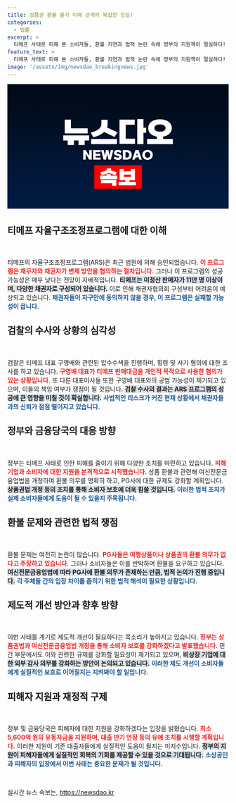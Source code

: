 ```yaml
---
title: 상품권 환불 불가 이해 관계의 복잡한 진실!
categories:
  - 법률
excerpt: >
  티메프 사태로 피해 본 소비자들, 환불 지연과 법적 논란 속에 정부의 지원책이 절실하다! 법원, 자율 구조조정프로그램 승인했지만 성공 가능성은 낮아. 범죄 혐의에 휘말린 경영진들, 소비자의 불안은 가중되고 있다.
feature_text: >
  티메프 사태로 피해 본 소비자들, 환불 지연과 법적 논란 속에 정부의 지원책이 절실하다! 법원, 자율 구조조정프로그램 승인했지만 성공 가능성은 낮아. 범죄 혐의에 휘말린 경영진들, 소비자의 불안은 가중되고 있다.
image: '/assets/img/newsdao_breakingnews.jpg'
---
```


<p><img src="/assets/img/newsdao_breakingnews.jpg" alt="bookingtag 속보" /></p>

<h2 data-ke-size="size26">티메프 자율구조조정프로그램에 대한 이해</h2>

<p data-ke-size="size16">&nbsp;</p>

<p>티메프의 자율구조조정프로그램(ARS)은 최근 법원에 의해 승인되었습니다. <b><span style="color: #ee2323;">이 프로그램은 채무자와 채권자가 변제 방안을 협의하는 절차입니다.</span></b> 그러나 이 프로그램의 성공 가능성은 매우 낮다는 전망이 지배적입니다. <b><span style="background-color: #21538527;">티메프는 미정산 판매자가 11만 명 이상이며, 다양한 채권자로 구성되어 있습니다.</span></b> 이로 인해 채권자협의회 구성부터 어려움이 예상되고 있습니다. <b><span style="color: #1a5490;">채권자들이 자구안에 동의하지 않을 경우, 이 프로그램은 실패할 가능성이 큽니다.</span></b> </p>

<h2 data-ke-size="size26">검찰의 수사와 상황의 심각성</h2>

<p data-ke-size="size16">&nbsp;</p>

<p>검찰은 티메프 대표 구영배와 관련된 압수수색을 진행하며, 횡령 및 사기 혐의에 대한 조사를 하고 있습니다. <b><span style="color: #ee2323;">구영배 대표가 티메프 판매대금을 개인적 목적으로 사용한 혐의가 있는 상황입니다.</span></b> 또 다른 대표이사들 또한 구영배 대표와의 공범 가능성이 제기되고 있으며, 이들의 책임 여부가 쟁점이 될 것입니다. <b><span style="background-color: #21538527;">검찰 수사의 결과는 ARS 프로그램의 성공에 큰 영향을 미칠 것이 확실합니다.</span></b> <b><span style="color: #1a5490;">사법적인 리스크가 커진 현재 상황에서 채권자들과의 신뢰가 점점 떨어지고 있습니다.</span></b></p>

<h2 data-ke-size="size26">정부와 금융당국의 대응 방향</h2>

<p data-ke-size="size16">&nbsp;</p>

<p>정부는 티메프 사태로 인한 피해를 줄이기 위해 다양한 조치를 마련하고 있습니다. <b><span style="color: #ee2323;">피해 기업과 소비자에 대한 지원을 본격적으로 시작했습니다.</span></b> 상품 환불과 관련해 여신전문금융업법을 개정하여 환불 의무를 명확히 하고, PG사에 대한 규제도 강화할 계획입니다. <b><span style="background-color: #21538527;">상품권법 개정 등의 조치를 통해 소비자 보호에 더욱 힘쓸 것입니다.</span></b> <b><span style="color: #1a5490;">이러한 법적 조치가 실제 소비자들에게 도움이 될 수 있을지 주목됩니다.</span></b></p>

<h2 data-ke-size="size26">환불 문제와 관련한 법적 쟁점</h2>

<p data-ke-size="size16">&nbsp;</p>

<p>환불 문제는 여전히 논란이 많습니다. <b><span style="color: #ee2323;">PG사들은 여행상품이나 상품권의 환불 의무가 없다고 주장하고 있습니다.</span></b> 그러나 소비자들은 이를 반박하며 환불을 요구하고 있습니다. <b><span style="background-color: #21538527;">여신전문금융업법에 따라 PG사에 환불 의무가 존재하는 만큼, 법적 논의가 진행 중입니다.</span></b> <b><span style="color: #1a5490;">각 주체들 간의 입장 차이를 좁히기 위한 법적 해석이 필요한 상황입니다.</span></b></p>

<h2 data-ke-size="size26">제도적 개선 방안과 향후 방향</h2>

<p data-ke-size="size16">&nbsp;</p>

<p>이번 사태를 계기로 제도적 개선이 필요하다는 목소리가 높아지고 있습니다. <b><span style="color: #ee2323;">정부는 상품권법과 여신전문금융업법 개정을 통해 소비자 보호를 강화하겠다고 발표했습니다.</span></b> 민간 부문에서도 이와 관련한 규제를 강화할 필요성이 제기되고 있으며, <b><span style="background-color: #21538527;">비상장 기업에 대한 외부 감사 의무를 강화하는 방안이 논의되고 있습니다.</span></b> <b><span style="color: #1a5490;">이러한 제도 개선이 소비자들에게 실질적인 보호로 이어질지는 지켜봐야 할 일입니다.</span></b></p>

<h2 data-ke-size="size26">피해자 지원과 재정적 구제</h2>

<p data-ke-size="size16">&nbsp;</p>

<p>정부 및 금융당국은 피해자에 대한 지원을 강화하겠다는 입장을 밝혔습니다. <b><span style="color: #ee2323;">최소 5,600억 원의 유동자금을 지원하며, 대출 만기 연장 등의 유예 조치를 시행할 계획입니다.</span></b> 이러한 지원이 기존 대출자들에게 실질적인 도움이 될지는 미지수입니다. <b><span style="background-color: #21538527;">정부의 지원이 피해자들에게 실질적인 회복의 기회를 제공할 수 있을 것으로 기대됩니다.</span></b> <b><span style="color: #1a5490;">소상공인과 피해자의 입장에서 이번 사태는 중요한 문제가 될 것입니다.</span></b> </p>

<p data-ke-size="size16">&nbsp;</p>
실시간 뉴스 속보는, <a href="https://newsdao.kr" rel="dofollow">https://newsdao.kr</a>


